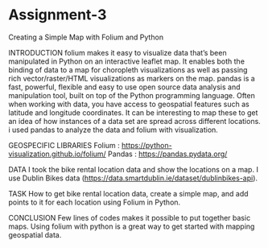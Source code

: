 # Assignment-3
Creating a Simple Map with Folium and Python


INTRODUCTION
folium makes it easy to visualize data that’s been manipulated in Python on an interactive leaflet map. It enables both the binding of data to a map for choropleth visualizations as well as passing rich vector/raster/HTML visualizations as markers on the map.
pandas is a fast, powerful, flexible and easy to use open source data analysis and manipulation tool,
built on top of the Python programming language.
Often when working with data, you have access to geospatial features such as latitude and longitude coordinates. It can be interesting to map these to get an idea of how instances of a data set are spread across different locations.
i used pandas to analyze the data and folium with visualization.

GEOSPECIFIC LIBRARIES
Folium : https://python-visualization.github.io/folium/
Pandas : https://pandas.pydata.org/

DATA
 I took the bike rental location data and show the locations on a map. I use Dublin Bikes data (https://data.smartdublin.ie/dataset/dublinbikes-api).


TASK
 How to get bike rental location data, create a simple map, and add points to it for each location using Folium in Python.

CONCLUSION
Few lines of codes makes it possible to put together basic maps. Using folium with python is a great way to get started with mapping geospatial data.
 
 
